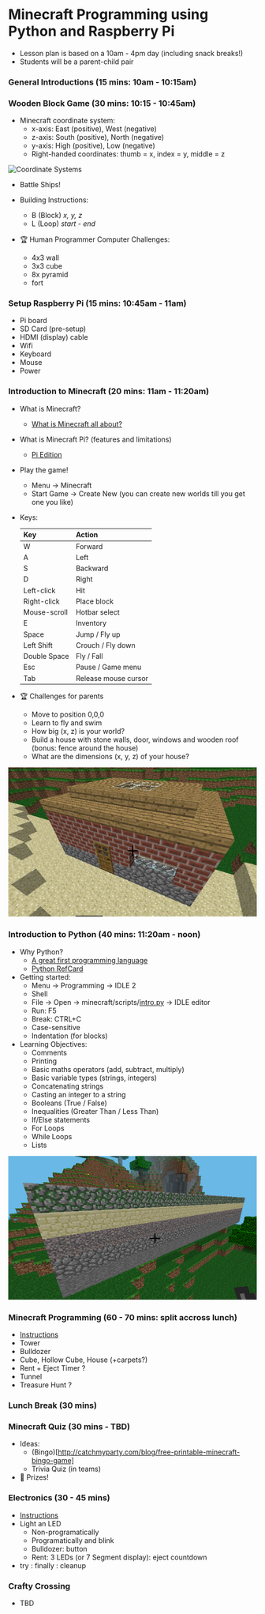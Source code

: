 # Minecraft Programming using Python and Raspberry Pi

- Lesson plan is based on a 10am - 4pm day (including snack breaks!)
- Students will be a parent-child pair

### General Introductions (15 mins: 10am - 10:15am)

### Wooden Block Game (30 mins: 10:15 - 10:45am)
- Minecraft coordinate system:
  - x-axis: East (positive), West (negative)
  - z-axis: South (positive), North (negative)
  - y-axis: High (positive), Low (negative)
  - Right-handed coordinates: thumb = x, index = y, middle = z
  
![Coordinate Systems](http://viz.aset.psu.edu/gho/sem_notes/3d_fundamentals/gifs/left_right_hand.gif)

- Battle Ships!

- Building Instructions: 
  - B (Block) *x, y, z*
  - L (Loop) *start - end* 

- :trophy: Human Programmer Computer Challenges:
  - 4x3 wall
  - 3x3 cube
  - 8x pyramid
  - fort

### Setup Raspberry Pi (15 mins: 10:45am - 11am)
- Pi board
- SD Card (pre-setup)
- HDMI (display) cable
- Wifi
- Keyboard
- Mouse
- Power

### Introduction to Minecraft (20 mins: 11am - 11:20am)
  - What is Minecraft?
    - [What is Minecraft all about?](http://minemum.com/what-is-minecraft)
  - What is Minecraft Pi? (features and limitations)
    - [Pi Edition](http://minecraft.gamepedia.com/Pi_Edition)
  - Play the game!
    - Menu -> Minecraft
    - Start Game -> Create New (you can create new worlds till you get one you like)
  - Keys:
  
    Key | Action 
    --- | ------
    W	| Forward
    A	| Left 
    S	| Backward 
    D	|	Right
    Left-click | Hit
    Right-click | Place block
    Mouse-scroll | Hotbar select
    E	|	Inventory
    Space	|	Jump / Fly up
    Left Shift | Crouch / Fly down
    Double Space	|	Fly / Fall
    Esc	| Pause / Game menu
    Tab	| Release mouse cursor

  - :trophy: Challenges for parents
    - Move to position 0,0,0
    - Learn to fly and swim
    - How big (x, z) is your world?
    - Build a house with stone walls, door, windows and wooden roof (bonus: fence around the house)
    - What are the dimensions (x, y, z) of your house?

![House](screenshots/house.png)

### Introduction to Python (40 mins: 11:20am - noon)
- Why Python?
  - [A great first programming language](http://readwrite.com/2014/07/08/what-makes-python-easy-to-learn/)
  - [Python RefCard](https://dzone.com/refcardz/core-python)
- Getting started:
  - Menu -> Programming -> IDLE 2
  - Shell
  - File -> Open -> minecraft/scripts/[intro.py](scripts/intro.py) -> IDLE editor
  - Run: F5
  - Break: CTRL+C 
  - Case-sensitive
  - Indentation (for blocks)
- Learning Objectives:
  - Comments
  - Printing
  - Basic maths operators (add, subtract, multiply)
  - Basic variable types (strings, integers)
  - Concatenating strings
  - Casting an integer to a string
  - Booleans (True / False)
  - Inequalities (Greater Than / Less Than)
  - If/Else statements
  - For Loops
  - While Loops
  - Lists

![House](screenshots/wall.png)

  
### Minecraft Programming (60 - 70 mins: split accross lunch)
- [Instructions](MINECRAFT_PROGRAMMING.md)
- Tower
- Bulldozer
- Cube, Hollow Cube, House (+carpets?)
- Rent + Eject Timer ?
- Tunnel
- Treasure Hunt ?

### Lunch Break (30 mins)

### Minecraft Quiz (30 mins - TBD)
- Ideas:
  - (Bingo)[http://catchmyparty.com/blog/free-printable-minecraft-bingo-game]
  - Trivia Quiz (in teams)
- :gift: Prizes!

### Electronics (30 - 45 mins)
- [Instructions](MINECRAFT_ELECTRONICS.md)
- Light an LED
  - Non-programatically
  - Programatically and blink
  - Bulldozer: button
  - Rent: 3 LEDs (or 7 Segment display): eject countdown
- try : finally : cleanup

### Crafty Crossing
- TBD
